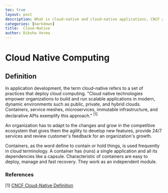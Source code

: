 ```yaml
---
toc: true
layout: post
description: What is cloud-native and cloud-native applications, CNCF and more!
categories: [markdown]
title:  Cloud-Native
author: Diksha Verma
---
```

# Cloud Native Computing
## Definition
<p>In application development, the term cloud-native refers to a set of practices that deploy cloud computing. "Cloud native technologies empower organizations to build and run scalable applications in modern, dynamic environments such as public, private, and hybrid clouds. Containers, service meshes, microservices, immutable infrastructure, and declarative APIs exemplify this approach." <sup>[1]</sup></p>


An organization has to adapt to the changes and grow in the competitive ecosystem that gives them the agility to develop new features, provide 24/7 services and review customer's feedback for an organization's growth.

Containers, as the word define to contain or hold things, is used frequently in cloud terminology. A container has (runs) a single application and all its dependencies like a capsule. Characteristic of containers are easy to deploy, manage and fast recovery. They work as an independent module.



### References
[1] [CNCF Cloud-Native Definition](https://github.com/cncf/toc/blob/main/DEFINITION.md)
